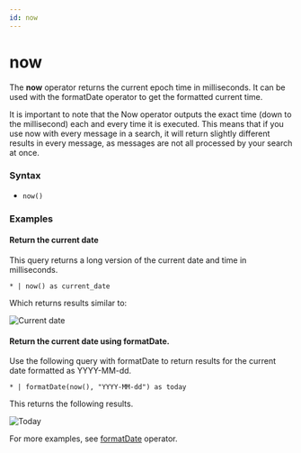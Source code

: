 ```yaml
---
id: now
---
```


# now

The **now** operator returns the current epoch time in milliseconds. It
can be used with the formatDate operator to get the formatted current
time.

It is important to note that the Now operator outputs the exact time
(down to the millisecond) each and every time it is executed. This means
that if you use now with every message in a search, it will return
slightly different results in every message, as messages are not all
processed by your search at once.

### Syntax

* `now()`

### Examples

#### Return the current date

This query returns a long version of the current date and time in
milliseconds.

`* | now() as current_date`

Which returns results similar to:

![Current
date](../../static/img/Search-Query-Language/Search-Operators/now/CurrentDate.png)

#### Return the current date using formatDate.

Use the following query with formatDate to return results for the
current date formatted as YYYY-MM-dd.

`* | formatDate(now(), "YYYY-MM-dd") as today`

This returns the following results.

![Today](../../static/img/Search-Query-Language/Search-Operators/now/Today.png)

For more examples, see [formatDate](formatDate.md "formatDate")
operator.
